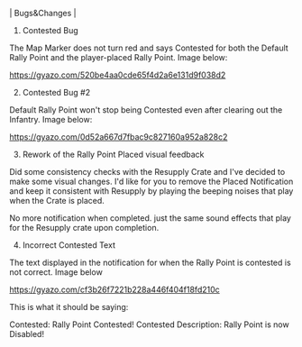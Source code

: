 | Bugs&Changes |

1) Contested Bug

The Map Marker does not turn red and says Contested for both the Default Rally Point and the player-placed Rally Point.
Image below:

https://gyazo.com/520be4aa0cde65f4d2a6e131d9f038d2

2) Contested Bug #2

Default Rally Point won't stop being Contested even after clearing out the Infantry.
Image below:

https://gyazo.com/0d52a667d7fbac9c827160a952a828c2

3) Rework of the Rally Point Placed visual feedback

Did some consistency checks with the Resupply Crate and I've decided to make some visual changes.
I'd like for you to remove the Placed Notification and keep it consistent with Resupply by playing the beeping noises that play when the Crate is placed.

No more notification when completed. 
just the same sound effects that play for the Resupply crate upon completion.

4) Incorrect Contested Text 

The text displayed in the notification for when the Rally Point is contested is not correct.
Image below

https://gyazo.com/cf3b26f7221b228a446f404f18fd210c

This is what it should be saying:

Contested: Rally Point Contested!
Contested Description: Rally Point is now Disabled!

